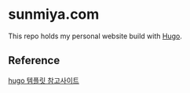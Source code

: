 # sunmiya.com

This repo holds my personal website build with [Hugo](httpa://gohugo.io).


## Reference
<a href="https://github.com/Integerous/Integerous.github.io/blob/master/README.md" target="_blank">hugo 템플릿 참고사이트</a>
